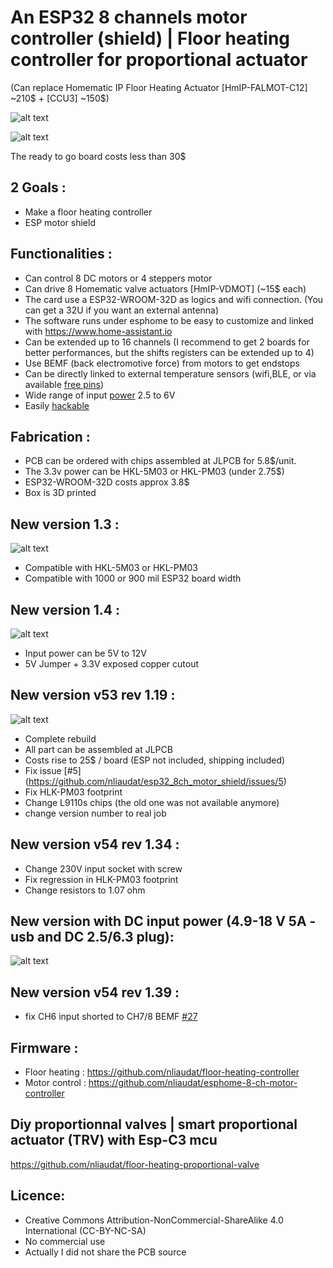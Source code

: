 # An ESP32 8 channels motor controller (shield) | Floor heating controller for proportional actuator
(Can replace Homematic IP Floor Heating Actuator [HmIP-FALMOT-C12] ~210$ + [CCU3] ~150$)

![alt text](https://github.com/nliaudat/esp32_8ch_motor_shield/blob/main/imgs/board.jpg "board")

![alt text](https://github.com/nliaudat/esp32_8ch_motor_shield/blob/main/imgs/floor_heating.jpg "floor_heating")

The ready to go board costs less than 30$

## 2 Goals : 

* Make a floor heating controller
* ESP motor shield
    
## Functionalities : 
* Can control 8 DC motors or 4 steppers motor
* Can drive 8 Homematic valve actuators [HmIP-VDMOT] (~15$ each)
* The card use a ESP32-WROOM-32D as logics and wifi connection. (You can get a 32U if you want an external antenna)
* The software runs under esphome to be easy to customize and linked with https://www.home-assistant.io 
* Can be extended up to 16 channels (I recommend to get 2 boards for better performances, but the shifts registers can be extended up to 4)
* Use BEMF (back electromotive force) from motors to get endstops
* Can be directly linked to external temperature sensors (wifi,BLE, or via available [free pins](https://github.com/nliaudat/esp32_8ch_motor_shield/blob/main/extension.md))
* Wide range of input [power](https://github.com/nliaudat/esp32_8ch_motor_shield/blob/main/power.md) 2.5 to 6V
* Easily [hackable](https://github.com/nliaudat/esp32_8ch_motor_shield/blob/main/hack.md)


## Fabrication : 

* PCB can be ordered with chips assembled at JLPCB for 5.8$/unit.
* The 3.3v power can be HKL-5M03 or HKL-PM03 (under 2.75$)
* ESP32-WROOM-32D costs approx 3.8$
* Box is 3D printed

## New version 1.3 : 
![alt text](https://github.com/nliaudat/esp32_8ch_motor_shield/blob/main/imgs/v1-3.png "1.3")
* Compatible with HKL-5M03 or HKL-PM03
* Compatible with 1000 or 900 mil ESP32 board width

## New version 1.4 : 
![alt text](https://github.com/nliaudat/esp32_8ch_motor_shield/blob/main/imgs/v1-4.png "1.4")
* Input power can be 5V to 12V
* 5V Jumper + 3.3V exposed copper cutout

## New version v53 rev 1.19 : 
![alt text](https://github.com/nliaudat/esp32_8ch_motor_shield/blob/main/imgs/v53.PNG "53")
* Complete rebuild
* All part can be assembled at JLPCB
* Costs rise to 25$ / board (ESP not included, shipping included)
* Fix issue [#5] (https://github.com/nliaudat/esp32_8ch_motor_shield/issues/5)
* Fix HLK-PM03 footprint
* Change L9110s chips (the old one was not available anymore)
* change version number to real job


## New version v54 rev 1.34 : 
* Change 230V input socket with screw
* Fix regression in HLK-PM03 footprint
* Change resistors to 1.07 ohm

## New version with DC input power (4.9-18 V 5A - usb and DC 2.5/6.3 plug): 
![alt text](https://user-images.githubusercontent.com/6782613/189536557-082be6a7-045b-4e5f-b878-b08ebfe7910c.PNG)

## New version v54 rev 1.39 : 
* fix CH6 input shorted to CH7/8 BEMF [#27](https://github.com/nliaudat/esp32_8ch_motor_shield/issues/27)

## Firmware : 
* Floor heating : https://github.com/nliaudat/floor-heating-controller
* Motor control : https://github.com/nliaudat/esphome-8-ch-motor-controller

## Diy proportionnal valves | smart proportional actuator (TRV) with Esp-C3 mcu
https://github.com/nliaudat/floor-heating-proportional-valve

## Licence: 
* Creative Commons Attribution-NonCommercial-ShareAlike 4.0 International (CC-BY-NC-SA)
* No commercial use
* Actually I did not share the PCB source 
